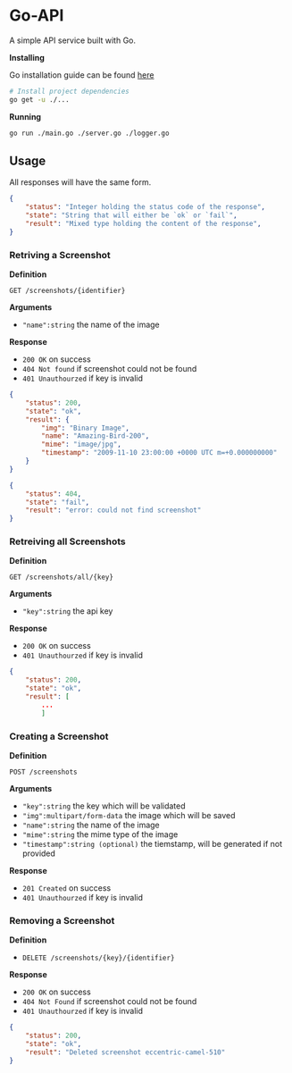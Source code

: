 # Go-API

A simple API service built with Go.

**Installing**

Go installation guide can be found [here](https://golang.org/doc/install)

```sh
# Install project dependencies
go get -u ./...
```

**Running**

```sh
go run ./main.go ./server.go ./logger.go
```

## Usage

All responses will have the same form.

```json
{
    "status": "Integer holding the status code of the response",
    "state": "String that will either be `ok` or `fail`",
    "result": "Mixed type holding the content of the response",
}
```

### Retriving a Screenshot

**Definition**

`GET /screenshots/{identifier}`

**Arguments**

- `"name":string` the name of the image

**Response**

- `200 OK` on success
- `404 Not found` if screenshot could not be found
- `401 Unauthourzed` if key is invalid

```json
{
	"status": 200,
	"state": "ok",
	"result": {
		"img": "Binary Image",
		"name": "Amazing-Bird-200",
		"mime": "image/jpg",
		"timestamp": "2009-11-10 23:00:00 +0000 UTC m=+0.000000000"
	}
}
```
```json
{
	"status": 404,
	"state": "fail",
	"result": "error: could not find screenshot"
}
```

### Retreiving all Screenshots

**Definition**

`GET /screenshots/all/{key}`

**Arguments**

- `"key":string` the api key

**Response**
- `200 OK` on success
- `401 Unauthourzed` if key is invalid

```json
{
	"status": 200,
	"state": "ok",
	"result": [
		...
		] 
```

### Creating a Screenshot

**Definition**

`POST /screenshots`

**Arguments**

- `"key":string` the key which will be validated
- `"img":multipart/form-data` the image which will be saved
- `"name":string` the name of the image
- `"mime":string` the mime type of the image
- `"timestamp":string (optional)` the tiemstamp, will be generated if not provided

**Response**

- `201 Created` on success
- `401 Unauthourzed` if key is invalid

### Removing a Screenshot

**Definition**

- `DELETE /screenshots/{key}/{identifier}`

**Response**

- `200 OK` on success
- `404 Not Found` if screenshot could not be found 
- `401 Unauthourzed` if key is invalid

```json
{
	"status": 200,
	"state": "ok",
	"result": "Deleted screenshot eccentric-camel-510"
}
```